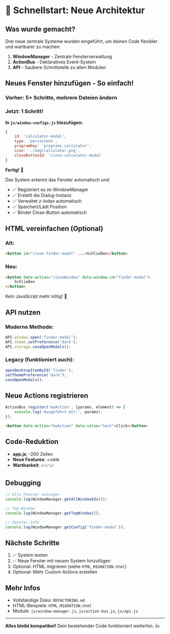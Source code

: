 # 🎯 Schnellstart: Neue Architektur

## Was wurde gemacht?

Drei neue zentrale Systeme wurden eingeführt, um deinen Code flexibler und wartbarer zu machen:

1. **WindowManager** - Zentrale Fensterverwaltung
2. **ActionBus** - Deklaratives Event-System  
3. **API** - Saubere Schnittstelle zu allen Modulen

## Neues Fenster hinzufügen - So einfach!

### Vorher: 5+ Schritte, mehrere Dateien ändern

### Jetzt: 1 Schritt!

**In `js/window-configs.js` hinzufügen:**
```javascript
{
    id: 'calculator-modal',
    type: 'persistent',
    programKey: 'programs.calculator',
    icon: './img/calculator.png',
    closeButtonId: 'close-calculator-modal'
}
```

**Fertig!** 🎉

Das System erkennt das Fenster automatisch und:
- ✅ Registriert es im WindowManager
- ✅ Erstellt die Dialog-Instanz
- ✅ Verwaltet z-Index automatisch
- ✅ Speichert/Lädt Position
- ✅ Bindet Close-Button automatisch

## HTML vereinfachen (Optional)

### Alt:
```html
<button id="close-finder-modal" ...>Schließen</button>
```

### Neu:
```html
<button data-action="closeWindow" data-window-id="finder-modal">
    Schließen
</button>
```

Kein JavaScript mehr nötig! 🚀

## API nutzen

### Moderne Methode:
```javascript
API.window.open('finder-modal');
API.theme.setPreference('dark');
API.storage.saveOpenModals();
```

### Legacy (funktioniert auch):
```javascript
openDesktopItemById('finder');
setThemePreference('dark');
saveOpenModals();
```

## Neue Actions registrieren

```javascript
ActionBus.register('myAction', (params, element) => {
    console.log('Ausgeführt mit:', params);
});
```

```html
<button data-action="myAction" data-value="test">Click</button>
```

## Code-Reduktion

- **app.js**: -200 Zeilen
- **Neue Features**: +viele
- **Wartbarkeit**: 📈📈📈

## Debugging

```javascript
// Alle Fenster anzeigen
console.log(WindowManager.getAllWindowIds());

// Top-Window
console.log(WindowManager.getTopWindow());

// Fenster-Info
console.log(WindowManager.getConfig('finder-modal'));
```

## Nächste Schritte

1. ✅ System testen
2. ✅ Neue Fenster mit neuem System hinzufügen
3. Optional: HTML migrieren (siehe `HTML_MIGRATION.html`)
4. Optional: Mehr Custom Actions erstellen

## Mehr Infos

- Vollständige Doku: `REFACTORING.md`
- HTML-Beispiele: `HTML_MIGRATION.html`
- Module: `js/window-manager.js`, `js/action-bus.js`, `js/api.js`

---

**Alles bleibt kompatibel!** Dein bestehender Code funktioniert weiterhin. 👍
